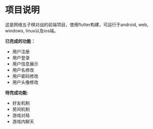 # 项目说明

这是网络五子棋对战的前端项目，使用flutter构建，可运行于android, web, windows, linux以及ios端。

**已完成的功能：**

- 用户注册
- 用户登录
- 用户信息展示
- 用户名修改
- 用户密码修改
- 用户头像修改

**待完成功能:**
- 好友机制
- 房间机制
- 游戏对局
- 游戏内聊天